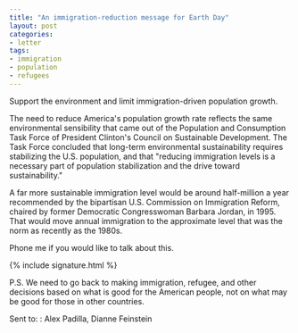 ```yaml
---
title: "An immigration-reduction message for Earth Day"
layout: post
categories:
- letter
tags:
- immigration
- population
- refugees
---
```


Support the environment and limit immigration-driven population growth.

The need to reduce America's population growth rate reflects the same environmental sensibility that came out of the Population and Consumption Task Force of President Clinton's Council on Sustainable Development. The Task Force concluded that long-term environmental sustainability requires stabilizing the U.S. population, and that "reducing immigration levels is a necessary part of population stabilization and the drive toward sustainability."

A far more sustainable immigration level would be around half-million a year recommended by the bipartisan U.S. Commission on Immigration Reform, chaired by former Democratic Congresswoman Barbara Jordan, in 1995. That would move annual immigration to the approximate level that was the norm as recently as the 1980s.

Phone me if you would like to talk about this.

{% include signature.html %}

P.S. We need to go back to making immigration, refugee, and other decisions based on what is good for the American people, not on what may be good for those in other countries.

Sent to:
: Alex Padilla, Dianne Feinstein
